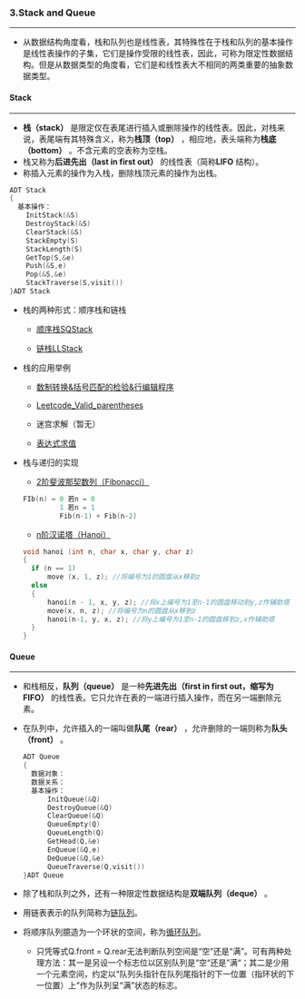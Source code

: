 ### 3.Stack and Queue
***
* 从数据结构角度看，栈和队列也是线性表，其特殊性在于栈和队列的基本操作是线性表操作的子集，它们是操作受限的线性表，因此，可称为限定性数据结构。但是从数据类型的角度看，它们是和线性表大不相同的两类重要的抽象数据类型。

#### Stack
***
* **栈（stack）** 是限定仅在表尾进行插入或删除操作的线性表。因此，对栈来说，表尾端有其特殊含义，称为**栈顶（top）** ，相应地，表头端称为**栈底（bottom）** 。不含元素的空表称为空栈。
* 栈又称为**后进先出（last in first out）** 的线性表（简称**LIFO** 结构）。
* 称插入元素的操作为入栈，删除栈顶元素的操作为出栈。
```c++
ADT Stack
{
  基本操作：
    InitStack(&S)
    DestroyStack(&S)
    ClearStack(&S)
    StackEmpty(S)
    StackLength(S)
    GetTop(S,&e)
    Push(&S,e)
    Pop(&S,&e)
    StackTraverse(S,visit())
}ADT Stack
```
* 栈的两种形式：顺序栈和链栈
  * [顺序栈SQStack](https://github.com/fantasia85/data-structure/tree/master/third_stack_and_queue/Stack/SQStack)
  
  * [链栈LLStack](https://github.com/fantasia85/data-structure/tree/master/third_stack_and_queue/Stack/LLStack)
  
* 栈的应用举例
  * [数制转换&括号匹配的检验&行编辑程序](https://github.com/fantasia85/data-structure/tree/master/third_stack_and_queue/Stack/Application)
  
  * [Leetcode_Valid_parentheses](https://leetcode.com/problems/valid-parentheses/)
  
  * 迷宫求解（暂无）
  
  * [表达式求值](https://github.com/fantasia85/data-structure/blob/master/third_stack_and_queue/Stack/A_Evaluate_Expression/Evaluate_Expression.cpp)

* 栈与递归的实现
  * [2阶斐波那契数列（Fibonacci）](https://github.com/fantasia85/data-structure/blob/master/third_stack_and_queue/Stack/Stack_and_recursion/Fibonacci_and_hanoi.cpp)
  ```c++
  FIb(n) = 0 若n = 0
           1 若n = 1
           Fib(n-1) + Fib(n-2)
  ```
  * [n阶汉诺塔（Hanoi）](https://github.com/fantasia85/data-structure/blob/master/third_stack_and_queue/Stack/Stack_and_recursion/Fibonacci_and_hanoi.cpp)
  ```c++
  void hanoi (int n, char x, char y, char z)
  {
  	if (n == 1)
  		move (x, 1, z); //将编号为1的圆盘从x移到z
  	else
  	{
  		hanoi(n - 1, x, y, z); //将x上编号为1至n-1的圆盘移动到y,z作辅助塔
  		move(x, n, z); //将编号为n的圆盘从x移到z
  		hanoi(n-1, y, x, z); //将y上编号为1至n-1的圆盘移到z,x作辅助塔
  	}
  }
  ```

#### Queue
***
* 和栈相反，**队列（queue）** 是一种**先进先出（first in first out，缩写为FIFO）** 的线性表。它只允许在表的一端进行插入操作，而在另一端删除元素。

* 在队列中，允许插入的一端叫做**队尾（rear）** ，允许删除的一端则称为**队头（front）** 。

  ```c++
  ADT Queue
  {
  	数据对象：
  	数据关系：
  	基本操作：
  		InitQueue(&Q)
  		DestroyQueue(&Q)
  		ClearQueue(&Q)
  		QueueEmpty(Q)
  		QueueLength(Q)
  		GetHead(Q,&e)
  		EnQueue(&Q,e)
  		DeQueue(&Q,&e)
  		QueueTraverse(Q,visit())
  }ADT Queue
  ```
  
* 除了栈和队列之外，还有一种限定性数据结构是**双端队列（deque）** 。

* 用链表表示的队列简称为[链队列](https://github.com/fantasia85/data-structure/tree/master/third_stack_and_queue/Queue/LLQueue)。

* 将顺序队列臆造为一个环状的空间，称为[循环队列](https://github.com/fantasia85/data-structure/tree/master/third_stack_and_queue/Queue/SQQueue)。

  * 只凭等式Q.front = Q.rear无法判断队列空间是“空”还是“满”。可有两种处理方法：其一是另设一个标志位以区别队列是“空“还是”满“；其二是少用一个元素空间，约定以“队列头指针在队列尾指针的下一位置（指环状的下一位置）上”作为队列呈“满”状态的标志。
  
    
  
  
